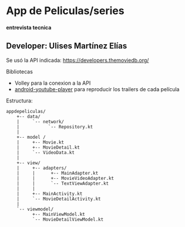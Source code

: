 # App de Peliculas/series
#### entrevista tecnica

## Developer: Ulises Martínez Elías

Se usó la API indicada: https://developers.themoviedb.org/



Bibliotecas
- Volley para la conexion a la API
- [android-youtube-player](https://github.com/PierfrancescoSoffritti/Android-YouTube-Player) para reproducir los trailers de cada película

Estructura:

    appdepeliculas/
        +-- data/
        |     `-- network/
        |           `-- Repository.kt
        |
        +-- model /
        |     +-- Movie.kt
        |     +-- MovieDetail.kt
        |     `-- VideoData.kt
        |
        +-- view/
        |     +-- adapters/
        |     |      +-- MainAdapter.kt
        |     |      +-- MovieVideoAdapter.kt
        |     |      `-- TextViewAdapter.kt
        |     |
        |     +-- MainActivity.kt
        |     `-- MovieDetailActivity.kt
        |
        `-- viewmodel/
              +-- MainViewModel.kt
              `-- MovieDetailViewModel.kt